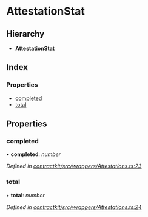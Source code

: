 # AttestationStat

## Hierarchy

* **AttestationStat**

## Index

### Properties

* [completed](../interfaces/_wrappers_attestations_.attestationstat.md#completed)
* [total](../interfaces/_wrappers_attestations_.attestationstat.md#total)

## Properties

### completed

• **completed**: _number_

_Defined in_ [_contractkit/src/wrappers/Attestations.ts:23_](https://github.com/celo-org/celo-monorepo/blob/master/packages/contractkit/src/wrappers/Attestations.ts#L23)

### total

• **total**: _number_

_Defined in_ [_contractkit/src/wrappers/Attestations.ts:24_](https://github.com/celo-org/celo-monorepo/blob/master/packages/contractkit/src/wrappers/Attestations.ts#L24)

